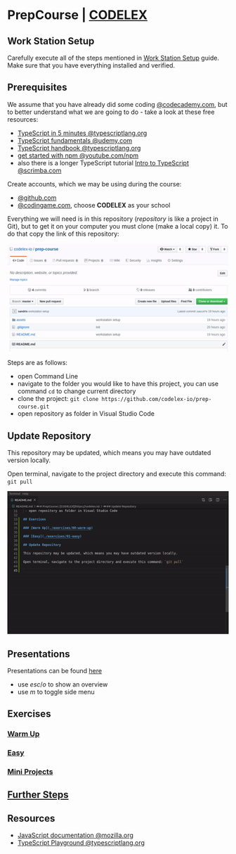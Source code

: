 # PrepCourse | [CODELEX](https://codelex.io)

## Work Station Setup

Carefully execute all of the steps mentioned in [Work Station Setup](./work-station-setup.md) guide. Make sure that you have everything installed and verified.

## Prerequisites 

We assume that you have already did some coding [@codecademy.com](https://www.codecademy.com), but to better understand what we are going to do - take a look at these free resources:

 - [TypeScript in 5 minutes @typescriptlang.org](https://www.typescriptlang.org/docs/handbook/typescript-in-5-minutes.html)
 - [TypeScript fundamentals @udemy.com](https://www.udemy.com/course/typescript-fundamentals)
 - [TypeScript handbook @typescriptlang.org](https://www.typescriptlang.org/docs/handbook/basic-types.html)
 - [get started with npm @youtube.com/npm](https://www.youtube.com/watch?v=x03fjb2VlGY)
 - also there is a longer TypeScript tutorial [Intro to TypeScript @scrimba.com](https://scrimba.com/g/gintrototypescript)

Create accounts, which we may be using during the course:

 - [@github.com](http://github.com)
 - [@codingame.com](http://codingame.com), choose **CODELEX** as your school
 
Everything we will need is in this repository (*repository* is like a project in Git), but to get it on your computer you must clone (make a local copy) it. To do that copy the link of this repository:

![Repository URL](./assets/repository-url.gif)

Steps are as follows:

 - open Command Line
 - navigate to the folder you would like to have this project, you can use command `cd` to change current directory
 - clone the project: `git clone https://github.com/codelex-io/prep-course.git`
 - open repository as folder in Visual Studio Code

## Update Repository

This repository may be updated, which means you may have outdated version locally.

Open terminal, navigate to the project directory and execute this command: `git pull`

![git pull](./assets/git-pull.gif)

## Presentations

Presentations can be found [here](https://codelex.io/p/prep-course-presentations) 

 - use *esc*/*o* to show an overview 
 - use *m* to toggle side menu

## Exercises

### [Warm Up](./exercises/00-warm-up)

### [Easy](./exercises/01-easy)

### [Mini Projects](./exercises/02-mini-projects)

## [Further Steps](./further-steps)

## Resources

 - [JavaScript documentation @mozilla.org](https://developer.mozilla.org/en-US/docs/Web/JavaScript/Index)
 - [TypeScript Playground @typescriptlang.org](http://www.typescriptlang.org/play/)